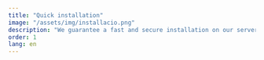 ```yaml
---
title: "Quick installation"
image: "/assets/img/installacio.png"
description: "We guarantee a fast and secure installation on our server or on your hosting. A test environment and a production environment are provided."
order: 1
lang: en
---
```

